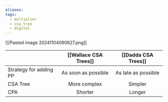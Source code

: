 ```yaml
---
aliases: 
tags:
  - multiplier
  - csa_tree
  - digital
---
```

![[Pasted image 20241104090627.png]]

|                        | [[Wallace CSA Trees]] | [[Dadda CSA Trees]] |
| :--------------------- | :-------------------: | :-----------------: |
| Strategy for adding PP |  As soon as possible  | As late as possible |
| CSA Tree               |     More complex      |       Simpler       |
| CPA                    |        Shorter        |       Longer        |
